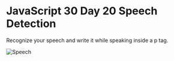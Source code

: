# JavaScript 30 Day 20 Speech Detection

Recognize your speech and write it while speaking inside a p tag.

![Speech](https://i.ibb.co/HPG7Ypz/20.png)
